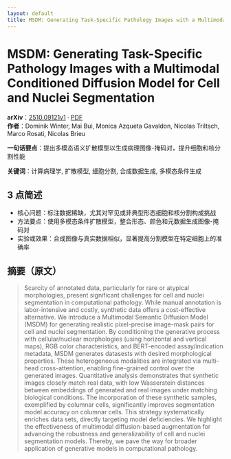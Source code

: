 ```yaml
---
layout: default
title: MSDM: Generating Task-Specific Pathology Images with a Multimodal Conditioned Diffusion Model for Cell and Nuclei Segmentation
---
```


# MSDM: Generating Task-Specific Pathology Images with a Multimodal Conditioned Diffusion Model for Cell and Nuclei Segmentation
**arXiv**：[2510.09121v1](https://arxiv.org/abs/2510.09121) · [PDF](https://arxiv.org/pdf/2510.09121.pdf)  
**作者**：Dominik Winter, Mai Bui, Monica Azqueta Gavaldon, Nicolas Triltsch, Marco Rosati, Nicolas Brieu  

**一句话要点**：提出多模态语义扩散模型以生成病理图像-掩码对，提升细胞和核分割性能

**关键词**：计算病理学, 扩散模型, 细胞分割, 合成数据生成, 多模态条件生成

## 3 点简述
- 核心问题：标注数据稀缺，尤其对罕见或非典型形态细胞和核分割构成挑战
- 方法要点：使用多模态条件扩散模型，整合形态、颜色和元数据生成图像-掩码对
- 实验或效果：合成图像与真实数据相似，显著提高分割模型在特定细胞上的准确率

## 摘要（原文）

> Scarcity of annotated data, particularly for rare or atypical morphologies,
> present significant challenges for cell and nuclei segmentation in
> computational pathology. While manual annotation is labor-intensive and costly,
> synthetic data offers a cost-effective alternative. We introduce a Multimodal
> Semantic Diffusion Model (MSDM) for generating realistic pixel-precise
> image-mask pairs for cell and nuclei segmentation. By conditioning the
> generative process with cellular/nuclear morphologies (using horizontal and
> vertical maps), RGB color characteristics, and BERT-encoded assay/indication
> metadata, MSDM generates datasests with desired morphological properties. These
> heterogeneous modalities are integrated via multi-head cross-attention,
> enabling fine-grained control over the generated images. Quantitative analysis
> demonstrates that synthetic images closely match real data, with low
> Wasserstein distances between embeddings of generated and real images under
> matching biological conditions. The incorporation of these synthetic samples,
> exemplified by columnar cells, significantly improves segmentation model
> accuracy on columnar cells. This strategy systematically enriches data sets,
> directly targeting model deficiencies. We highlight the effectiveness of
> multimodal diffusion-based augmentation for advancing the robustness and
> generalizability of cell and nuclei segmentation models. Thereby, we pave the
> way for broader application of generative models in computational pathology.

